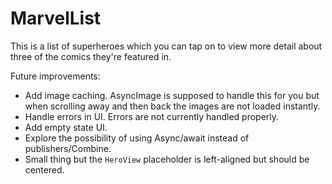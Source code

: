 # MarvelList

This is a list of superheroes which you can tap on to view more detail about three of the comics they're featured in.

Future improvements:

* Add image caching. AsyncImage is supposed to handle this for you but when scrolling away and then back the images are not loaded instantly.
* Handle errors in UI. Errors are not currently handled properly.
* Add empty state UI.
* Explore the possibility of using Async/await instead of publishers/Combine.
* Small thing but the `HeroView` placeholder is left-aligned but should be centered.
